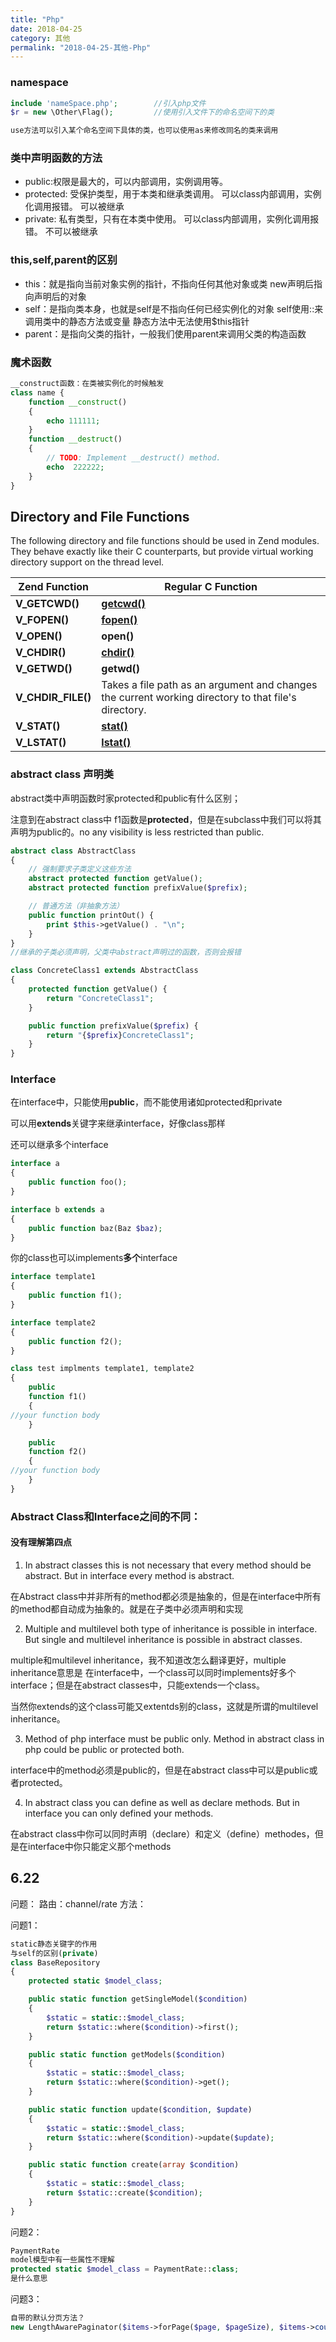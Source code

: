 ```yaml
---
title: "Php"
date: 2018-04-25
category: 其他
permalink: "2018-04-25-其他-Php"
---
```

### namespace

```php
include 'nameSpace.php';		//引入php文件
$r = new \Other\Flag();			//使用引入文件下的命名空间下的类

use方法可以引入某个命名空间下具体的类，也可以使用as来修改同名的类来调用
```



### 类中声明函数的方法

- public:权限是最大的，可以内部调用，实例调用等。
- protected: 受保护类型，用于本类和继承类调用。
		可以class内部调用，实例化调用报错。
		可以被继承
- private: 私有类型，只有在本类中使用。
		可以class内部调用，实例化调用报错。
		不可以被继承


### this,self,parent的区别

- this：就是指向当前对象实例的指针，不指向任何其他对象或类
		new声明后指向声明后的对象
- self：是指向类本身，也就是self是不指向任何已经实例化的对象
		self使用::来调用类中的静态方法或变量
		静态方法中无法使用$this指针
- parent：是指向父类的指针，一般我们使用parent来调用父类的构造函数


### 魔术函数

```php
__construct函数：在类被实例化的时候触发
class name {
    function __construct()
    {
        echo 111111;
    }
    function __destruct()
    {
        // TODO: Implement __destruct() method.
        echo  222222;
    }
}
```



## Directory and File Functions

 The following directory and file functions should be used in Zend modules. They behave exactly like their C counterparts, but provide virtual working directory support on the thread level. 

| Zend Function      | Regular C Function                       |
| ------------------ | ---------------------------------------- |
| **V_GETCWD()**     | [**getcwd()**](itss://chm/zh/function.getcwd.html) |
| **V_FOPEN()**      | [**fopen()**](itss://chm/zh/function.fopen.html) |
| **V_OPEN()**       | **open()**                               |
| **V_CHDIR()**      | [**chdir()**](itss://chm/zh/function.chdir.html) |
| **V_GETWD()**      | **getwd()**                              |
| **V_CHDIR_FILE()** | Takes a file path as an argument and changes the current working directory to that file's directory. |
| **V_STAT()**       | [**stat()**](itss://chm/zh/function.stat.html) |
| **V_LSTAT()**      | [**lstat()**](itss://chm/zh/function.lstat.html) |





### abstract class 声明类

abstract类中声明函数时家protected和public有什么区别；

注意到在abstract class中 f1函数是**protected**，但是在subclass中我们可以将其声明为public的。no any visibility is less restricted than public.



```php
abstract class AbstractClass
{
    // 强制要求子类定义这些方法
    abstract protected function getValue();
    abstract protected function prefixValue($prefix);

    // 普通方法（非抽象方法）
    public function printOut() {
        print $this->getValue() . "\n";
    }
}
//继承的子类必须声明，父类中abstract声明过的函数，否则会报错

class ConcreteClass1 extends AbstractClass
{
    protected function getValue() {
        return "ConcreteClass1";
    }

    public function prefixValue($prefix) {
        return "{$prefix}ConcreteClass1";
    }
}

```



### Interface

在interface中，只能使用**public**，而不能使用诸如protected和private

可以用**extends**关键字来继承interface，好像class那样

还可以继承多个interface

```php
interface a
{
    public function foo();
}

interface b extends a
{
    public function baz(Baz $baz);
}

```

你的class也可以implements**多个**interface

```php
interface template1
{
    public function f1();
}

interface template2
{
    public function f2();
}

class test implments template1, template2
{
    public
    function f1()
    {
//your function body
    }

    public
    function f2()
    {
//your function body
    }
}
```



### Abstract Class和Interface之间的不同：

#### 没有理解第四点

1. In abstract classes this is not necessary that every method should be abstract. But in interface every method is abstract.

在Abstract class中并非所有的method都必须是抽象的，但是在interface中所有的method都自动成为抽象的。就是在子类中必须声明和实现

2. Multiple and multilevel both type of inheritance is possible in interface. But single and multilevel inheritance is possible in abstract classes.

multiple和multilevel inheritance，我不知道改怎么翻译更好，multiple inheritance意思是 在interface中，一个class可以同时implements好多个interface；但是在abstract classes中，只能extends一个class。

当然你extends的这个class可能又extentds别的class，这就是所谓的multilevel inheritance。

3. Method of php interface must be public only. Method in abstract class in php could be public or protected both.

interface中的method必须是public的，但是在abstract class中可以是public或者protected。

4. In abstract class you can define as well as declare methods. But in interface you can only defined your methods.

在abstract class中你可以同时声明（declare）和定义（define）methodes，但是在interface中你只能定义那个methods


## 6.22

问题：
路由：channel/rate
方法：

问题1：

```php
static静态关键字的作用
与self的区别(private)
class BaseRepository
{
    protected static $model_class;

    public static function getSingleModel($condition)
    {
        $static = static::$model_class;
        return $static::where($condition)->first();
    }

    public static function getModels($condition)
    {
        $static = static::$model_class;
        return $static::where($condition)->get();
    }

    public static function update($condition, $update)
    {
        $static = static::$model_class;
        return $static::where($condition)->update($update);
    }

    public static function create(array $condition)
    {
        $static = static::$model_class;
        return $static::create($condition);
    }
}
```



问题2：

```php
PaymentRate
model模型中有一些属性不理解
protected static $model_class = PaymentRate::class;
是什么意思
```

问题3：

```php
自带的默认分页方法？
new LengthAwarePaginator($items->forPage($page, $pageSize), $items->count(), $pageSize);
```